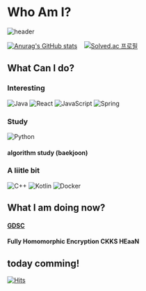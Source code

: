 # Who Am I?
![header](https://capsule-render.vercel.app/api?type=waving&color=auto&height=300&section=header&text=YeongHyeon-Kim&fontSize=90)

[![Anurag's GitHub stats](https://github-readme-stats.vercel.app/api?username=YeongHyeon-Kim)](https://github.com/anuraghazra/github-readme-stats)&nbsp;&nbsp;&nbsp;
[![Solved.ac
프로필](http://mazassumnida.wtf/api/v2/generate_badge?boj=insut)](https://solved.ac/insut/)




## What Can I do?

### Interesting
![Java](https://img.shields.io/badge/java-%23ED8B00.svg?style=for-the-badge&logo=java&logoColor=white)
![React](https://img.shields.io/badge/react-%2320232a.svg?style=for-the-badge&logo=react&logoColor=%2361DAFB)
![JavaScript](https://img.shields.io/badge/javascript-%23323330.svg?style=for-the-badge&logo=javascript&logoColor=%23F7DF1E)
![Spring](https://img.shields.io/badge/spring-%236DB33F.svg?style=for-the-badge&logo=spring&logoColor=white)

### Study
![Python](https://img.shields.io/badge/python-3670A0?style=for-the-badge&logo=python&logoColor=ffdd54)

#### algorithm study (baekjoon)


### A liitle bit
![C++](https://img.shields.io/badge/c++-%2300599C.svg?style=for-the-badge&logo=c%2B%2B&logoColor=white)
![Kotlin](https://img.shields.io/badge/kotlin-%230095D5.svg?style=for-the-badge&logo=kotlin&logoColor=white)
![Docker](https://img.shields.io/badge/docker-%230db7ed.svg?style=for-the-badge&logo=docker&logoColor=white)


## What I am doing now?
#### [GDSC](https://gdsc-seoultech.github.io/)

#### Fully Homomorphic Encryption CKKS HEaaN


## today comming!
[![Hits](https://hits.seeyoufarm.com/api/count/incr/badge.svg?url=https%3A%2F%2Fgithub.com%2FYeongHyeon-Kim%2FYeongHyeon-Kim%2Fhit-counter&count_bg=%232633A4&title_bg=%23D33419&icon=&icon_color=%23E7E7E7&title=hits&edge_flat=false)](https://hits.seeyoufarm.com)
